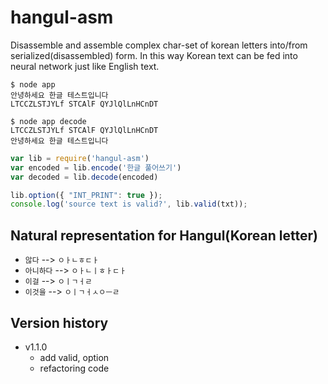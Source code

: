 # hangul-asm

Disassemble and assemble complex char-set of korean letters into/from serialized(disassembled) form. In this way Korean text can be fed into neural network just like English text.

```
$ node app
안녕하세요 한글 테스트입니다
LTCCZLSTJYLf STCAlF QYJlQlLnHCnDT

$ node app decode
LTCCZLSTJYLf STCAlF QYJlQlLnHCnDT
안녕하세요 한글 테스트입니다
```

```js
var lib = require('hangul-asm')
var encoded = lib.encode('한글 풀어쓰기')
var decoded = lib.decode(encoded)

lib.option({ "INT_PRINT": true });
console.log('source text is valid?', lib.valid(txt));

```

## Natural representation for Hangul(Korean letter)
* `않다` --> `ㅇㅏㄴㅎㄷㅏ`
* `아니하다` --> `ㅇㅏㄴㅣㅎㅏㄷㅏ`
* `이걸` --> `ㅇㅣㄱㅓㄹ`
* `이것을` --> `ㅇㅣㄱㅓㅅㅇㅡㄹ`


## Version history
- v1.1.0
    - add valid, option
    - refactoring code